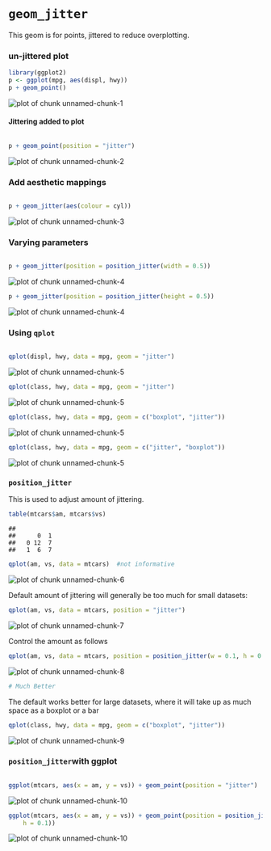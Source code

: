 `geom_jitter`
========================================================
This geom is for points, jittered to reduce overplotting.

### un-jittered plot

```r
library(ggplot2)
p <- ggplot(mpg, aes(displ, hwy))
p + geom_point()
```

![plot of chunk unnamed-chunk-1](figure/unnamed-chunk-1.png) 

#### Jittering added to plot

```r

p + geom_point(position = "jitter")
```

![plot of chunk unnamed-chunk-2](figure/unnamed-chunk-2.png) 

### Add aesthetic mappings

```r

p + geom_jitter(aes(colour = cyl))
```

![plot of chunk unnamed-chunk-3](figure/unnamed-chunk-3.png) 

### Varying parameters

```r

p + geom_jitter(position = position_jitter(width = 0.5))
```

![plot of chunk unnamed-chunk-4](figure/unnamed-chunk-41.png) 

```r
p + geom_jitter(position = position_jitter(height = 0.5))
```

![plot of chunk unnamed-chunk-4](figure/unnamed-chunk-42.png) 

### Using `qplot`

```r

qplot(displ, hwy, data = mpg, geom = "jitter")
```

![plot of chunk unnamed-chunk-5](figure/unnamed-chunk-51.png) 

```r
qplot(class, hwy, data = mpg, geom = "jitter")
```

![plot of chunk unnamed-chunk-5](figure/unnamed-chunk-52.png) 

```r
qplot(class, hwy, data = mpg, geom = c("boxplot", "jitter"))
```

![plot of chunk unnamed-chunk-5](figure/unnamed-chunk-53.png) 

```r
qplot(class, hwy, data = mpg, geom = c("jitter", "boxplot"))
```

![plot of chunk unnamed-chunk-5](figure/unnamed-chunk-54.png) 

###  `position_jitter` 
This is used to adjust amount of jittering.

```r
table(mtcars$am, mtcars$vs)
```

```
##    
##      0  1
##   0 12  7
##   1  6  7
```

```r
qplot(am, vs, data = mtcars)  #not informative
```

![plot of chunk unnamed-chunk-6](figure/unnamed-chunk-6.png) 

Default amount of jittering will generally be too much for
small datasets:

```r
qplot(am, vs, data = mtcars, position = "jitter")
```

![plot of chunk unnamed-chunk-7](figure/unnamed-chunk-7.png) 

Control the amount as follows

```r
qplot(am, vs, data = mtcars, position = position_jitter(w = 0.1, h = 0.1))
```

![plot of chunk unnamed-chunk-8](figure/unnamed-chunk-8.png) 

```r
# Much Better
```


The default works better for large datasets, where it will
take up as much space as a boxplot or a bar

```r
qplot(class, hwy, data = mpg, geom = c("boxplot", "jitter"))
```

![plot of chunk unnamed-chunk-9](figure/unnamed-chunk-9.png) 


### `position_jitter`with ggplot


```r

ggplot(mtcars, aes(x = am, y = vs)) + geom_point(position = "jitter")
```

![plot of chunk unnamed-chunk-10](figure/unnamed-chunk-101.png) 

```r
ggplot(mtcars, aes(x = am, y = vs)) + geom_point(position = position_jitter(w = 0.1, 
    h = 0.1))
```

![plot of chunk unnamed-chunk-10](figure/unnamed-chunk-102.png) 



